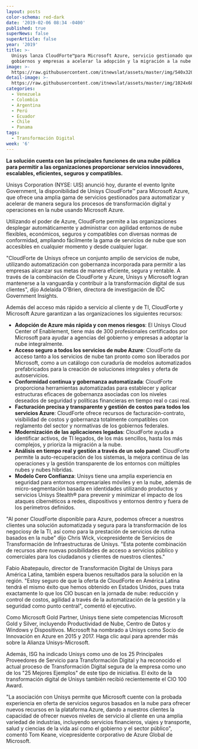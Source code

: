 ```yaml
---
layout: posts
color-schema: red-dark
date: '2019-02-06 08:34 -0400'
published: true
superNews: false
superArticle: false
year: '2019'
title: >-
  Unisys lanza CloudForte™para Microsoft Azure, servicio gestionado que ayuda a
  gobiernos y empresas a acelerar la adopción y la migración a la nube
image: >-
  https://raw.githubusercontent.com/itnewslat/assets/master/img/540x320/Cloud-Computing-1p.jpg
detail-image: >-
  https://raw.githubusercontent.com/itnewslat/assets/master/img/1024x680/Cloud-Computing-1g.jpg
categories:
  - Venezuela
  - Colombia
  - Argentina
  - Perú
  - Ecuador
  - Chile
  - Panama
tags:
  - Transformación Digital
week: '6'
---
```

**La solución cuenta con las principales funciones de una nube pública para permitir a las organizaciones proporcionar servicios innovadores, escalables, eficientes, seguros y compatibles.**

Unisys Corporation (NYSE: UIS) anunció hoy, durante el evento Ignite Government, la disponibilidad de Unisys CloudForte™ para Microsoft Azure, que ofrece una amplia gama de servicios gestionados para automatizar y acelerar de manera segura los procesos de transformación digital y operaciones en la nube usando Microsoft Azure.  

Utilizando el poder de Azure, CloudForte permite a las organizaciones desplegar automáticamente y administrar con agilidad entornos de nube flexibles, económicos, seguros y compatibles con diversas normas de conformidad, ampliando fácilmente la gama de servicios de nube que son accesibles en cualquier momento y desde cualquier lugar.

"CloudForte de Unisys ofrece un conjunto amplio de servicios de nube, utilizando automatización con gobernanza incorporada para permitir a las empresas alcanzar sus metas de manera eficiente, segura y rentable. A través de la combinación de CloudForte y Azure, Unisys y Microsoft logran mantenerse a la vanguardia y contribuir a la transformación digital de sus clientes", dijo Adelaida O'Brien, directora de investigación de IDC Government Insights.

Además del acceso más rápido a servicio al cliente y de TI, CloudForte y Microsoft Azure garantizan a las organizaciones los siguientes recursos:

- **Adopción de Azure más rápida y con menos riesgos**: El Unisys Cloud Center of Enablement, tiene más de 300 profesionales certificados por Microsoft para ayudar a agencias del gobierno y empresas a adoptar la nube integralmente.
- **Acceso seguro a todos los servicios de nube Azure**: CloudForte da acceso tanto a los servicios de nube tan pronto como son liberados por Microsoft, como a un catálogo con curaduría de modelos automatizados prefabricados para la creación de soluciones integrales y oferta de autoservicios.
- **Conformidad continua y gobernanza automatizada**: CloudForte proporciona herramientas automatizadas para establecer y aplicar estructuras eficaces de gobernanza asociadas con los niveles deseados de seguridad y políticas financieras en tiempo real o casi real.
- **Facturación precisa y transparente y gestión de costos para todos los servicios Azure**: CloudForte ofrece recursos de facturación-contrato, visibilidad de costos y gobernanza totalmente compatibles con reglamento del sector y normativas de los gobiernos federales.
- **Modernización de las aplicaciones legadas**: CloudForte ayuda a identificar activos, de TI legados, de los más sencillos, hasta los más complejos, y prioriza la migración a la nube.
- **Análisis en tiempo real y gestión a través de un solo panel**: CloudForte permite la auto-recuperación de los sistemas, la mejora continua de las operaciones y la gestión transparente de los entornos con múltiples nubes y nubes híbridas.
- **Modelo Cero Confianza**: Unisys tiene una amplia experiencia en seguridad para entornos empresariales móviles y en la nube, además de micro-segmentación basada en identidades utilizando productos y servicios Unisys Stealth® para prevenir y minimizar el impacto de los ataques cibernéticos a redes, dispositivos y entornos dentro y fuera de los perímetros definidos.

"Al poner CloudForte disponible para Azure, podemos ofrecer a nuestros clientes una solución automatizada y segura para la transformación de los negociosy de la TI,  así como para la prestación de servicios de rutina basados en la nube" dijo Chris Wick, vicepresidente de Servicios de Transformación de Infraestructuras de Unisys. "Esta potente combinación de recursos abre nuevas posibilidades de acceso a servicios público y comerciales para los ciudadanos y clientes de nuestros clientes."

Fabio Abatepaulo, director de Transformación Digital de Unisys para América Latina, también espera buenos resultados para la solución en la región. "Estoy seguro de que la oferta de CloudForte en América Latina tendrá el mismo éxito que hemos obtenido en Estados Unidos, pues trata exactamente lo que los CIO buscan en la jornada de nube: reducción y control de costos, agilidad a través de la automatización de la gestión y la seguridad como punto central", comentó el ejecutivo.

Como Microsoft Gold Partner, Unisys tiene siete competencias Microsoft Gold y Silver, incluyendo Productividad de Nube, Centro de Datos y Windows y Dispositivos. Microsoft ha nombrado a Unisys como Socio de Innovación en Azure en 2015 y 2017. Haga clic aquí para aprender más sobre la Alianza Unisys-Microsoft.

Además, ISG ha indicado Unisys como uno de los 25 Principales Proveedores de Servicio para Transformación Digital y ha reconocido el actual proceso de Transformación Digital segura de la empresa como uno de los "25 Mejores Ejemplos" de este tipo de iniciativa. El éxito de la transformación digital de Unisys también recibió recientemente el CIO 100 Award.

"La asociación con Unisys permite que Microsoft cuente con la probada experiencia en oferta de servicios seguros basados en la nube para ofrecer nuevos recursos en la plataforma Azure, dando a nuestros clientes la capacidad de ofrecer nuevos niveles de servicio al cliente en una amplia variedad de industrias, incluyendo servicios financieros, viajes y transporte, salud y ciencias de la vida así como el gobierno y el sector público", comentó Tom Keane, vicepresidente corporativo de Azure Global de Microsoft.